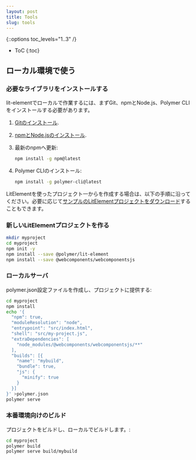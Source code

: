```yaml
---
layout: post
title: Tools
slug: tools
---
```


{::options toc_levels="1..3" /}
* ToC
{:toc}

## ローカル環境で使う

### 必要なライブラリをインストールする

<!-- original:
To work locally with lit-element, you'll first need to install Git, npm and Node.js, and the Polymer CLI. 

1.  [Install Git](https://git-scm.com/book/en/v2/Getting-Started-Installing-Git).

2.  [Install npm and Node.js](https://nodejs.org/en/).

3.  Update npm:
    
    ```bash
    npm install -g npm@latest
    ```

4.  Install Polymer CLI: 

    ```bash
    npm install -g polymer-cli@latest
    ```

Read on to create a new LitElement project from scratch, or if you prefer, you can [download a sample LitElement project](https://github.com/PolymerLabs/start-lit-element).
-->

lit-elementでローカルで作業するには、まずGit、npmとNode.js、Polymer CLIをインストールする必要があります。

1.  [Gitのインストール](https://git-scm.com/book/en/v2/Getting-Started-Installing-Git).

2.  [npmとNode.jsのインストール](https://nodejs.org/en/).

3.  最新のnpmへ更新:
    
    ```bash
    npm install -g npm@latest
    ```

4.  Polymer CLIのインストール: 

    ```bash
    npm install -g polymer-cli@latest
    ```

LitElementを使ったプロジェクト一からを作成する場合は、以下の手順に沿ってください。必要に応じて[サンプルのLitElementプロジェクトをダウンロード](https://github.com/PolymerLabs/start-lit-element)することもできます。

### 新しいLitElementプロジェクトを作る

```bash 
mkdir myproject
cd myproject
npm init -y
npm install --save @polymer/lit-element
npm install --save @webcomponents/webcomponentsjs
```

### ローカルサーバ

<!-- original:
Create a polymer.json config file, and serve your project:
-->

polymer.json設定ファイルを作成し、プロジェクトに提供する:

```bash
cd myproject
npm install
echo '{
  "npm": true,
  "moduleResolution": "node",
  "entrypoint": "src/index.html",
  "shell": "src/my-project.js",
  "extraDependencies": [
    "node_modules/@webcomponents/webcomponentsjs/**"
  ],
  "builds": [{
    "name": "mybuild",
    "bundle": true,
    "js": {
      "minify": true
    }
  }]
}' >polymer.json
polymer serve
```

### 本番環境向けのビルド

<!-- original:
Build your project, and serve the build locally:

```bash
cd myproject
polymer build
polymer serve build/mybuild
```
-->

プロジェクトをビルドし、ローカルでビルドします。:

```bash
cd myproject
polymer build
polymer serve build/mybuild
```
